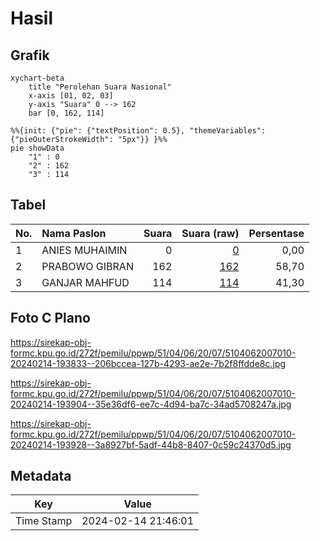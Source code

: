 # Hasil

## Grafik

```mermaid
xychart-beta
    title "Perolehan Suara Nasional"
    x-axis [01, 02, 03]
    y-axis "Suara" 0 --> 162
    bar [0, 162, 114]
```

```mermaid
%%{init: {"pie": {"textPosition": 0.5}, "themeVariables": {"pieOuterStrokeWidth": "5px"}} }%%
pie showData
    "1" : 0
    "2" : 162
    "3" : 114
```

## Tabel

| No. | Nama Paslon    | Suara | Suara (raw) | Persentase |
|:--- |:-------------- | -----:| -----------:| ----------:|
| 1   | ANIES MUHAIMIN | 0     | [0][p-1]    | 0,00       |
| 2   | PRABOWO GIBRAN | 162   | [162][p-2]  | 58,70      |
| 3   | GANJAR MAHFUD  | 114   | [114][p-3]  | 41,30      |


[p-1]: https://github.com/gigit-pemilu/pemilu-2024/blob/main/pilpres/hitung-suara/sub/51-bali/sub/04-gianyar/sub/06-tegallalang/sub/2007-taro/sub/010-tps/sub/paslon-1.txt
[p-2]: https://github.com/gigit-pemilu/pemilu-2024/blob/main/pilpres/hitung-suara/sub/51-bali/sub/04-gianyar/sub/06-tegallalang/sub/2007-taro/sub/010-tps/sub/paslon-2.txt
[p-3]: https://github.com/gigit-pemilu/pemilu-2024/blob/main/pilpres/hitung-suara/sub/51-bali/sub/04-gianyar/sub/06-tegallalang/sub/2007-taro/sub/010-tps/sub/paslon-3.txt

## Foto C Plano

https://sirekap-obj-formc.kpu.go.id/272f/pemilu/ppwp/51/04/06/20/07/5104062007010-20240214-193833--206bccea-127b-4293-ae2e-7b2f8ffdde8c.jpg

https://sirekap-obj-formc.kpu.go.id/272f/pemilu/ppwp/51/04/06/20/07/5104062007010-20240214-193904--35e36df6-ee7c-4d94-ba7c-34ad5708247a.jpg

https://sirekap-obj-formc.kpu.go.id/272f/pemilu/ppwp/51/04/06/20/07/5104062007010-20240214-193928--3a8927bf-5adf-44b8-8407-0c59c24370d5.jpg


## Metadata

| Key        | Value               |
| ---------- | ------------------- |
| Time Stamp | 2024-02-14 21:46:01 |



